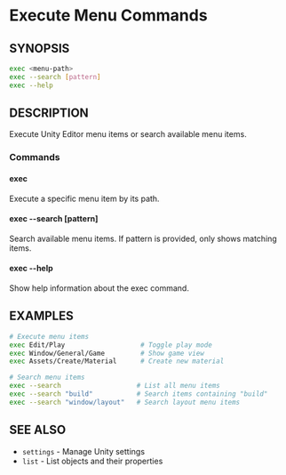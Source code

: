 # Execute Menu Commands

## SYNOPSIS
```bash
exec <menu-path>
exec --search [pattern]
exec --help
```

## DESCRIPTION
Execute Unity Editor menu items or search available menu items.

### Commands

#### exec <menu-path>
Execute a specific menu item by its path.

#### exec --search [pattern]
Search available menu items. If pattern is provided, only shows matching items.

#### exec --help
Show help information about the exec command.

## EXAMPLES
```bash
# Execute menu items
exec Edit/Play                   # Toggle play mode
exec Window/General/Game         # Show game view
exec Assets/Create/Material      # Create new material

# Search menu items
exec --search                   # List all menu items
exec --search "build"           # Search items containing "build"
exec --search "window/layout"   # Search layout menu items
```

## SEE ALSO
- `settings` - Manage Unity settings
- `list` - List objects and their properties
